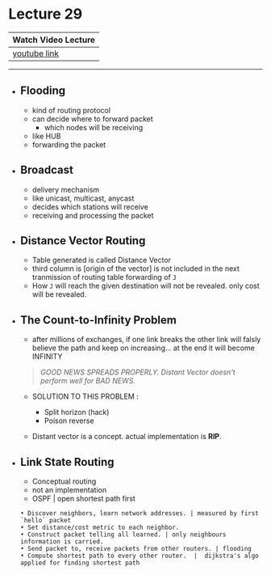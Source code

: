 # Lecture 29

|Watch Video Lecture|
|---|
|[youtube link](https://youtu.be/HX34D2GoZRk)|

---

<!-- whats special in this lecture? => Oh c'mon hAnsh! 😂 (One of my friend ANSH caught by vijaysir for joining late in the lecture and his excuse was hilarious 😆🙌 ) -->

- ## Flooding
	- kind of routing protocol
	- can decide where to forward packet
		- which nodes will be receiving
	- like HUB
	- forwarding the packet
	
- ## Broadcast
	- delivery mechanism
	- like unicast, multicast, anycast
	- decides which stations will receive
	- receiving and processing the packet
	
- ## Distance Vector Routing
	- Table generated is called Distance Vector
	- third column is [origin of the vector] is not included in the next tranmission of routing table forwarding of `J`
	- How `J` will reach the given destination will not be revealed. only cost will be revealed.
	
- ## The Count-to-Infinity Problem 
	- after millions of exchanges, if one link breaks the other link will falsly believe the path and  keep on increasing... at the end it will become INFINITY
	> *GOOD NEWS SPREADS PROPERLY. Distant Vector doesn't perform well for BAD NEWS.*

	- SOLUTION TO THIS PROBLEM : 
		- Split horizon (hack)
		- Poison reverse
	
	- Distant vector is a concept. actual implementation is **RIP**.

- ## Link State Routing
	- Conceptual routing
	- not an implementation
	- OSPF | open shortest path first
	
	```
	• Discover neighbors, learn network addresses. | measured by first `hello` packet
	• Set distance/cost metric to each neighbor.
	• Construct packet telling all learned. | only neighbours information is carried.
	• Send packet to, receive packets from other routers. | flooding
	• Compute shortest path to every other router.  |  dijkstra's algo applied for finding shortest path
	```
	
	